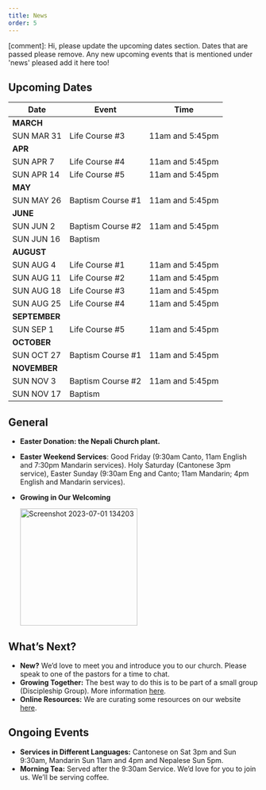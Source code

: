 ```yaml
---
title: News
order: 5
---
```


[comment]: Hi, please update the upcoming dates section. Dates that are passed please remove. Any new upcoming events that is mentioned under 'news' pleased add it here too!


## Upcoming Dates

| Date | Event | Time |
| ----- | ----- | ----- |
| **MARCH** | 
| SUN MAR 31 | Life Course #3 | 11am and 5:45pm |
| **APR** | 
| SUN APR 7 | Life Course #4 | 11am and 5:45pm |
| SUN APR 14 | Life Course #5 | 11am and 5:45pm |
| **MAY** | 
| SUN MAY 26 | Baptism Course #1 | 11am and 5:45pm |
| **JUNE** | 
| SUN JUN 2 | Baptism Course #2 | 11am and 5:45pm |
| SUN JUN 16 | Baptism |  |
| **AUGUST** | 
| SUN AUG 4 | Life Course #1 | 11am and 5:45pm |
| SUN AUG 11 | Life Course #2 | 11am and 5:45pm |
| SUN AUG 18 | Life Course #3 | 11am and 5:45pm |
| SUN AUG 25 | Life Course #4 | 11am and 5:45pm |
| **SEPTEMBER** | 
| SUN SEP 1 | Life Course #5 | 11am and 5:45pm |
| **OCTOBER** | 
| SUN OCT 27 | Baptism Course #1 | 11am and 5:45pm |
| **NOVEMBER** | 
| SUN NOV 3 | Baptism Course #2 | 11am and 5:45pm |
| SUN NOV 17 | Baptism |  |




## General

 
- **Easter Donation: the Nepali Church plant.** 
- **Easter Weekend Services**: Good Friday (9:30am Canto, 11am English and 7:30pm Mandarin services). Holy Saturday (Cantonese 3pm service), Easter Sunday (9:30am Eng and Canto; 11am Mandarin; 4pm English and Mandarin services). 
- **Growing in Our Welcoming**

  <img width="236" alt="Screenshot 2023-07-01 134203" src="https://github.com/stgeorgeshurstville/bulletin/assets/119166299/b540ac1c-0ba4-481e-90a5-5464939f7e4c">


## What’s Next?
- **New?** We’d love to meet you and introduce you to our church. Please speak to one of the pastors for a time to chat. 
- **Growing Together:** The best way to do this is to be part of a small group (Discipleship Group). More information [here](https://stgeorgeshurstville.org.au/discipleship-groups).
- **Online Resources:** We are curating some resources on our website [here](https://stgeorgeshurstville.org.au/lets-talk-about-christianity).  

## Ongoing Events
- **Services in Different Languages:** Cantonese on Sat 3pm and Sun 9:30am, Mandarin Sun 11am and 4pm and Nepalese Sun 5pm. 
- **Morning Tea:** Served after the 9:30am Service. We’d love for you to join us. We’ll be serving coffee.

